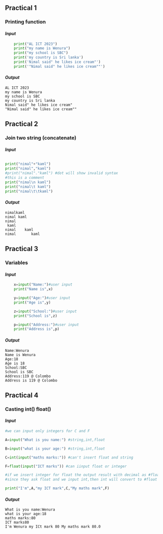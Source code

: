 ## Practical 1
### Printing function
	
#### _Input_
```py
	print("AL ICT 2023")
	print("my name is Wenura")
	print("my school is SBC")
	print('my country is Sri lanka')
	print('Nimal said" he likes ice cream"')
	print('"Nimal said" he likes ice cream""')
```

#### _Output_
	AL ICT 2023
	my name is Wenura
	my school is SBC
	my country is Sri lanka
	Nimal said" he likes ice cream"
	"Nimal said" he likes ice cream""
	
## Practical 2
### Join two string (concatenate)

#### _Input_
```py

print("nimal"+"kaml")
print("nimal","kaml")
#print("nimal"."kaml") #dot will show invalid syntax
#this is a comment
print("nimal\n kaml") 
print("nimal\t kaml")
print("nimal\t\tkaml")
```
#### _Output_
	nimalkaml
	nimal kaml
	nimal
	 kaml
	nimal	 kaml
	nimal		kaml
	
## Practical 3
### Variables

#### _Input_
```python
	x=input("Name:")#user input
	print("Name is",x)

	y=input("Age:")#user input
	print("Age is",y)

	z=input("School:")#user input
	print("School is",z)

	p=input("Address:")#user input
	print("Address is",p)
```

#### _Output_
	
	Name:Wenura
	Name is Wenura
	Age:18
	Age is 18
	School:SBC
	School is SBC
	Address:119 @ Colombo
	Address is 119 @ Colombo
	
## Practical 4
### Casting int() float()

#### _Input_

```python
#we can input only integers for C and F

A=input("What is you name:") #string,int,float

B=input("what is your age:") #string,int,float

C=int(input("maths marks:")) #can't insert float and string

F=float(input("ICT marks")) #can iinput float or integer

#if we insert integer for float the output result with decimal as #float
#since they ask float and we input int,then int will convert to #float and print

print("I'm",A,"my ICT mark",C,"My maths mark",F)
```

#### _Output_

    What is you name:Wenura
    what is your age:18
    maths marks:80
    ICT marks80
    I'm Wenura my ICt mark 80 My maths mark 80.0



	
